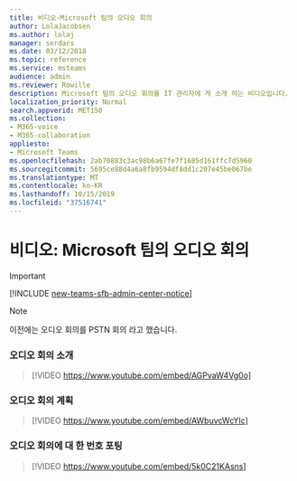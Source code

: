 ```yaml
---
title: 비디오-Microsoft 팀의 오디오 회의
author: LolaJacobsen
ms.author: lolaj
manager: serdars
ms.date: 03/12/2018
ms.topic: reference
ms.service: msteams
audience: admin
ms.reviewer: Rowille
description: Microsoft 팀의 오디오 회의를 IT 관리자에 게 소개 하는 비디오입니다.
localization_priority: Normal
search.appverid: MET150
ms.collection:
- M365-voice
- M365-collaboration
appliesto:
- Microsoft Teams
ms.openlocfilehash: 2ab70883c3ac98b6a67fe7f1685d161ffc7d5960
ms.sourcegitcommit: 5695ce88d4a6a8fb9594df8dd1c207e45be067be
ms.translationtype: MT
ms.contentlocale: ko-KR
ms.lasthandoff: 10/15/2019
ms.locfileid: "37516741"
---
```

<a name="videos-audio-conferencing-in-microsoft-teams"></a>비디오: Microsoft 팀의 오디오 회의
=============================================
> [!IMPORTANT]
> [!INCLUDE [new-teams-sfb-admin-center-notice](includes/new-teams-sfb-admin-center-notice.md)]

> [!NOTE]
> 이전에는 오디오 회의를 PSTN 회의 라고 했습니다.


### <a name="introduction-to-audio-conferencing"></a>오디오 회의 소개
> [!VIDEO https://www.youtube.com/embed/AGPvaW4Vg0o]

### <a name="plan-for-audio-conferencing"></a>오디오 회의 계획
> [!VIDEO https://www.youtube.com/embed/AWbuvcWcYIc]

### <a name="number-porting-for-audio-conferencing"></a>오디오 회의에 대 한 번호 포팅
> [!VIDEO https://www.youtube.com/embed/5k0C21KAsns]